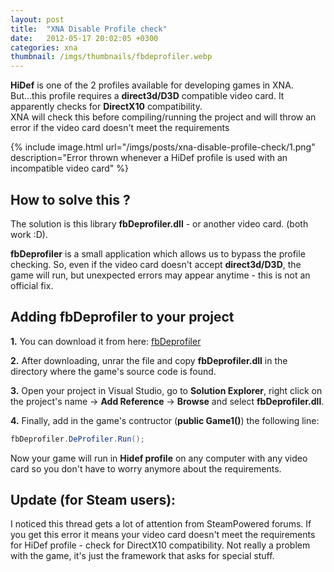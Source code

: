```yaml
---
layout: post
title:  "XNA Disable Profile check"
date:   2012-05-17 20:02:05 +0300
categories: xna
thumbnail: /imgs/thumbnails/fbdeprofiler.webp
---
```


**HiDef** is one of the 2 profiles available for developing games in XNA. But...this profile requires a **direct3d/D3D** compatible video card. It apparently checks for **DirectX10** compatibility.  
XNA will check this before compiling/running the project and will throw an error if the video card doesn't meet the requirements

{% include image.html url="/imgs/posts/xna-disable-profile-check/1.png" description="Error thrown whenever a HiDef profile is used with an incompatible video card" %}


## How to solve this ?

The solution is this library **fbDeprofiler.dll** - or another video card. (both work :D).

**fbDeprofiler** is a small application which allows us to bypass the profile checking. So, even if the video card doesn't accept **direct3d/D3D**, the game will run, but unexpected errors may appear anytime - this is not an official fix.

## Adding fbDeprofiler to your project

**1.** You can download it from here: [fbDeprofiler](http://www.2shared.com/file/Ytbepnqt/fbDeprofiler.html "Download fbdeprofiler")

**2.** After downloading, unrar the file and copy **fbDeprofiler.dll** in the directory where the game's source code is found.

**3.** Open your project in Visual Studio, go to **Solution Explorer**, right click on the project's name -> **Add Reference** -> **Browse** and select **fbDeprofiler.dll**.

**4.** Finally, add in the game's contructor (**public Game1()**) the following line:

```csharp
fbDeprofiler.DeProfiler.Run();
```

Now your game will run in **Hidef profile** on any computer with any video card so you don't have to worry anymore about the requirements.

## Update (for Steam users):

I noticed this thread gets a lot of attention from SteamPowered forums. If you get this error it means your video card doesn't meet the requirements for HiDef profile - check for DirectX10 compatibility. Not really a problem with the game, it's just the framework that asks for special stuff.